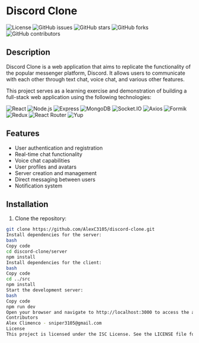 # Discord Clone

![License](https://img.shields.io/badge/License-ISC-blue.svg)
![GitHub issues](https://img.shields.io/github/issues/AlexC3105/discord-clone.svg)
![GitHub stars](https://img.shields.io/github/stars/AlexC3105/discord-clone.svg)
![GitHub forks](https://img.shields.io/github/forks/AlexC3105/discord-clone.svg)
![GitHub contributors](https://img.shields.io/github/contributors/AlexC3105/discord-clone.svg)

## Description

Discord Clone is a web application that aims to replicate the functionality of the popular messenger platform, Discord. It allows users to communicate with each other through text chat, voice chat, and various other features.

This project serves as a learning exercise and demonstration of building a full-stack web application using the following technologies:

![React](https://img.shields.io/badge/React-18.2.0-blue.svg)
![Node.js](https://img.shields.io/badge/Node.js-LTS-green.svg)
![Express](https://img.shields.io/badge/Express-4.18.2-lightgrey.svg)
![MongoDB](https://img.shields.io/badge/MongoDB-7.2.4-success.svg)
![Socket.IO](https://img.shields.io/badge/Socket.IO-4.6.2-orange.svg)
![Axios](https://img.shields.io/badge/Axios-1.4.0-blueviolet.svg)
![Formik](https://img.shields.io/badge/Formik-2.4.1-lightgrey.svg)
![Redux](https://img.shields.io/badge/Redux-4.2.1-yellow.svg)
![React Router](https://img.shields.io/badge/React_Router-6.12.1-blue.svg)
![Yup](https://img.shields.io/badge/Yup-1.2.0-green.svg)

## Features

- User authentication and registration
- Real-time chat functionality
- Voice chat capabilities
- User profiles and avatars
- Server creation and management
- Direct messaging between users
- Notification system

## Installation

1. Clone the repository:

```bash
git clone https://github.com/AlexC3105/discord-clone.git
Install dependencies for the server:
bash
Copy code
cd discord-clone/server
npm install
Install dependencies for the client:
bash
Copy code
cd ../src
npm install
Start the development server:
bash
Copy code
npm run dev
Open your browser and navigate to http://localhost:3000 to access the application.
Contributors
Alex Climenco - sniper3105@gmail.com
License
This project is licensed under the ISC License. See the LICENSE file for details.